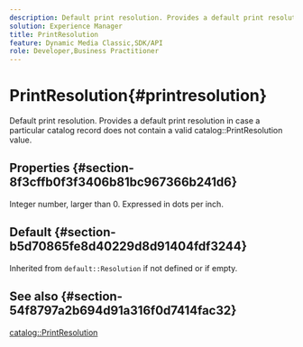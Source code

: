 ```yaml
---
description: Default print resolution. Provides a default print resolution in case a particular catalog record does not contain a valid catalog PrintResolution value.
solution: Experience Manager
title: PrintResolution
feature: Dynamic Media Classic,SDK/API
role: Developer,Business Practitioner
---
```


# PrintResolution{#printresolution}

Default print resolution. Provides a default print resolution in case a particular catalog record does not contain a valid catalog::PrintResolution value.

## Properties {#section-8f3cffb0f3f3406b81bc967366b241d6}

Integer number, larger than 0. Expressed in dots per inch.

## Default {#section-b5d70865fe8d40229d8d91404fdf3244}

Inherited from `default::Resolution` if not defined or if empty.

## See also {#section-54f8797a2b694d91a316f0d7414fac32}

[catalog::PrintResolution](../../../../../is-api/image-catalog/image-serving-api-ref/c-image-catalog-reference/c-image-svg-data-reference/c-image-data-reference/r-printresolution-cat.md#reference-4ebb2e136995470b84b7c5e10cb8e5f5) 
